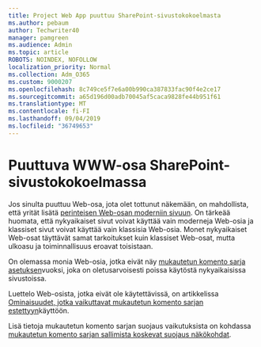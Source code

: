 ```yaml
---
title: Project Web App puuttuu SharePoint-sivustokokoelmasta
ms.author: pebaum
author: Techwriter40
manager: pamgreen
ms.audience: Admin
ms.topic: article
ROBOTS: NOINDEX, NOFOLLOW
localization_priority: Normal
ms.collection: Adm_O365
ms.custom: 9000207
ms.openlocfilehash: 8c749ce5f7e6a00b990ca387833fac90f4e2ce17
ms.sourcegitcommit: a65d196d00adb70045af5caca9828fe44b951f61
ms.translationtype: MT
ms.contentlocale: fi-FI
ms.lasthandoff: 09/04/2019
ms.locfileid: "36749653"
---
```

# <a name="missing-web-part-in-sharepoint-site-collection"></a>Puuttuva WWW-osa SharePoint-sivustokokoelmassa

Jos sinulta puuttuu Web-osa, jota olet tottunut näkemään, on mahdollista, että yrität lisätä [perinteisen Web-osan moderniin sivuun](https://support.office.com/article/classic-and-modern-web-part-experiences-3fdae6c3-8fc1-49ab-8708-8c104b882e64). On tärkeää huomata, että nykyaikaiset sivut voivat käyttää vain moderneja Web-osia ja klassiset sivut voivat käyttää vain klassisia Web-osia. Monet nykyaikaiset Web-osat täyttävät samat tarkoitukset kuin klassiset Web-osat, mutta ulkoasu ja toiminnallisuus eroavat toisistaan.

On olemassa monia Web-osia, jotka eivät näy [mukautetun komento sarja asetuksen](https://docs.microsoft.com/sharepoint/allow-or-prevent-custom-script)vuoksi, joka on oletusarvoisesti poissa käytöstä nykyaikaisissa sivustoissa. 

Luettelo Web-osista, jotka eivät ole käytettävissä, on artikkelissa [Ominaisuudet, jotka vaikuttavat mukautetun komento sarjan estettyyn](https://docs.microsoft.com/sharepoint/allow-or-prevent-custom-script#features-affected-when-custom-script-is-blocked)käyttöön.

 Lisä tietoja mukautetun komento sarjan suojaus vaikutuksista on kohdassa [mukautetun komento sarjan sallimista koskevat suojaus näkökohdat](https://docs.microsoft.com/sharepoint/security-considerations-of-allowing-custom-script).
